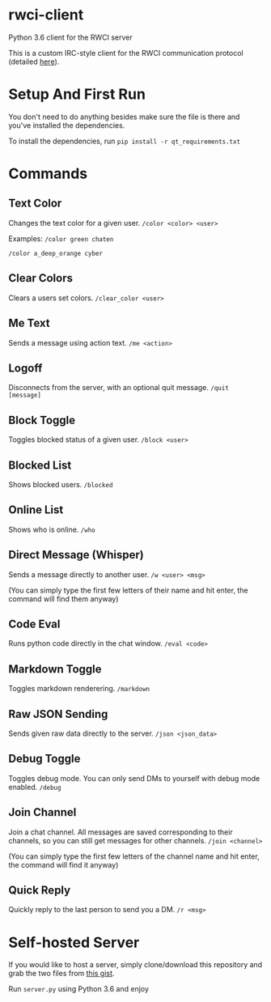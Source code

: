 # rwci-client
Python 3.6 client for the RWCI server

This is a custom IRC-style client for the RWCI communication protocol (detailed [here](https://gist.github.com/AnonymousDapper/33f45f7bf27151542330ce3a67658ba0)).

# Setup And First Run

You don't need to do anything besides make sure the file is there and you've installed the dependencies.

To install the dependencies, run `pip install -r qt_requirements.txt`

# Commands

## Text Color

Changes the text color for a given user.
`/color <color> <user>`

Examples:
`/color green chaten`

`/color a_deep_orange cyber`

## Clear Colors

Clears a users set colors.
`/clear_color <user>`

## Me Text

Sends a message using action text.
`/me <action>`

## Logoff

Disconnects from the server, with an optional quit message.
`/quit [message]`

## Block Toggle

Toggles blocked status of a given user.
`/block <user>`

## Blocked List

Shows blocked users.
`/blocked`

## Online List

Shows who is online.
`/who`

## Direct Message (Whisper)

Sends a message directly to another user.
`/w <user> <msg>`

(You can simply type the first few letters of their name and hit enter, the command will find them anyway)

## Code Eval

Runs python code directly in the chat window.
`/eval <code>`

## Markdown Toggle

Toggles markdown renderering.
`/markdown`

## Raw JSON Sending

Sends given raw data directly to the server.
`/json <json_data>`

## Debug Toggle

Toggles debug mode. You can only send DMs to yourself with debug mode enabled.
`/debug`

## Join Channel

Join a chat channel. All messages are saved corresponding to their channels, so you can still get messages for other channels.
`/join <channel>`

(You can simply type the first few letters of the channel name and hit enter, the command will find it anyway)

## Quick Reply

Quickly reply to the last person to send you a DM.
`/r <msg>`

# Self-hosted Server

If you would like to host a server, simply clone/download this repository and grab the two files from [this gist](https://gist.github.com/AnonymousDapper/e1658328a915a2a5e2b6f5820a510222).

Run `server.py` using Python 3.6 and enjoy